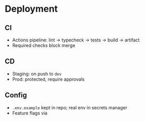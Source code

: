 # Deployment

## CI
- Actions pipeline: lint → typecheck → tests → build → artifact
- Required checks block merge

## CD
- Staging: on push to `dev`
- Prod: protected, require approvals

## Config
- `.env.example` kept in repo; real env in secrets manager
- Feature flags via <tool>